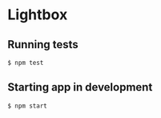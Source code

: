 # Lightbox

## Running tests

```
$ npm test
```

## Starting app in development

```
$ npm start
```
